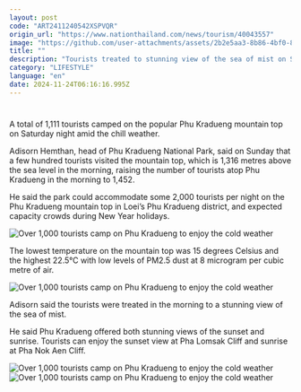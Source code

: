 ```yaml
---
layout: post
code: "ART2411240542XSPVQR"
origin_url: "https://www.nationthailand.com/news/tourism/40043557"
image: "https://github.com/user-attachments/assets/2b2e5aa3-8b86-4bf0-8131-2c1d95883fa0"
title: ""
description: "Tourists treated to stunning view of the sea of mist on Sunday morning"
category: "LIFESTYLE"
language: "en"
date: 2024-11-24T06:16:16.995Z
---
```


# 









A total of 1,111 tourists camped on the popular Phu Kradueng mountain top on Saturday night amid the chill weather.

Adisorn Hemthan, head of Phu Kradueng National Park, said on Sunday that a few hundred tourists visited the mountain top, which is 1,316 metres above the sea level in the morning, raising the number of tourists atop Phu Kradueng in the morning to 1,452.

He said the park could accommodate some 2,000 tourists per night on the Phu Kradueng mountain top in Loei’s Phu Kradueng district, and expected capacity crowds during New Year holidays.

  ![Over 1,000 tourists camp on Phu Kradueng to enjoy the cold weather](https://github.com/user-attachments/assets/d5ce3398-56ca-4123-8bf5-078cd0bd73bb)

The lowest temperature on the mountain top was 15 degrees Celsius and the highest 22.5°C with low levels of PM2.5 dust at 8 microgram per cubic metre of air.

  ![Over 1,000 tourists camp on Phu Kradueng to enjoy the cold weather](https://github.com/user-attachments/assets/e06234ca-9e03-4ade-bf75-35752100d806)

Adisorn said the tourists were treated in the morning to a stunning view of the sea of mist.

He said Phu Kradueng offered both stunning views of the sunset and sunrise. Tourists can enjoy the sunset view at Pha Lomsak Cliff and sunrise at Pha Nok Aen Cliff.

   ![Over 1,000 tourists camp on Phu Kradueng to enjoy the cold weather](https://github.com/user-attachments/assets/fead301a-afbb-4bb9-acb1-7880b2ddb293)  ![Over 1,000 tourists camp on Phu Kradueng to enjoy the cold weather](https://media.nationthailand.com/uploads/images/contents/w1024/2024/11/739F6joCj4jm51jpwFLO.webp?x-image-process=style/lg-webp)